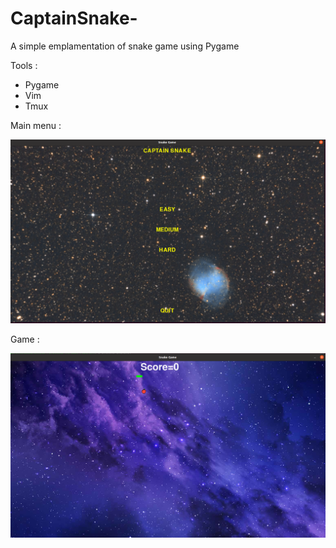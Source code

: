 # CaptainSnake-
A simple emplamentation of snake game using Pygame 

Tools :
* Pygame 
* Vim 
* Tmux 

Main menu :


![](hotz.png)


Game :


![](hotz2.png)

